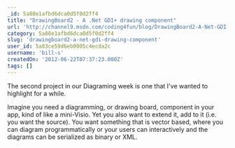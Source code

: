 ```yaml
---
_id: 5a88e1afbd6dca0d5f0d2ff4
title: "DrawingBoard2 - A .Net GDI+ drawing component"
url: 'http://channel9.msdn.com/coding4fun/blog/DrawingBoard2-A-Net-GDI-drawing-component'
category: 5a88e1afbd6dca0d5f0d2ff4
slug: 'drawingboard2-a-net-gdi-drawing-component'
user_id: 5a83ce59d6eb0005c4ecda2c
username: 'bill-s'
createdOn: '2012-06-22T07:37:23.000Z'
tags: []
---
```


The second project in our Diagraming week is one that I've wanted to highlight for a while.

Imagine you need a diagramming, or drawing board, component in your app, kind of like a mini-Visio. Yet you also want to extend it, add to it (i.e. you want the source). You want something that is vector based, where you can diagram programmatically or your users can interactively and the diagrams can be serialized as binary or XML.
